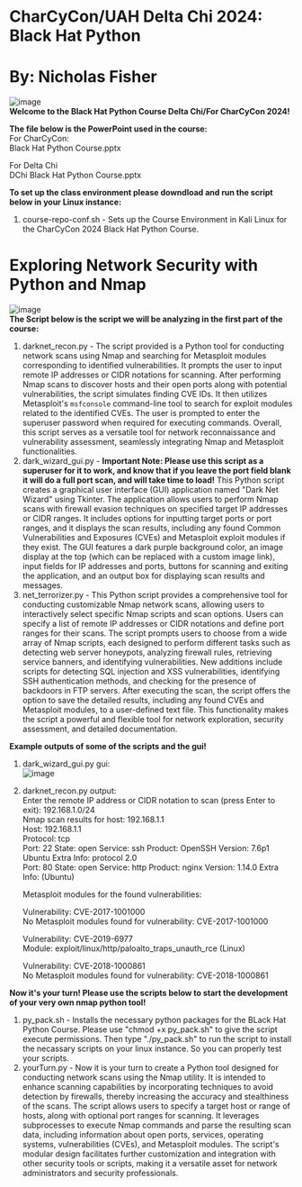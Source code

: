 # CharCyCon/UAH Delta Chi 2024: Black Hat Python <br />
# By: Nicholas Fisher <br /> 

![image](https://github.com/FishyStix12/BH.py-CharCyCon2024/assets/102126354/789f42ac-1c0f-46c3-b3d0-e023e83c6c0c) <br />
**Welcome to the Black Hat Python Course Delta Chi/For CharCyCon 2024!** <br />

**The file below is the PowerPoint used in the course:** <br />
For CharCyCon: <br />
Black Hat Python Course.pptx <br />

For Delta Chi <br />
DChi Black Hat Python Course.pptx <br />

**To set up the class environment please downdload and run the script below in your Linux instance:** <br />
1. course-repo-conf.sh - Sets up the Course Environment in Kali Linux for the CharCyCon 2024 Black Hat Python Course. <br />

# Exploring Network Security with Python and Nmap <br />
![image](https://github.com/FishyStix12/BH.py-CharCyCon2024/assets/102126354/76ab306e-4086-4a48-86f7-b0efc97be95d) <br />
**The Script below is the script we will be analyzing in the first part of the course:**
1. darknet_recon.py - The script provided is a Python tool for conducting network scans using Nmap and searching for Metasploit modules corresponding to identified vulnerabilities. It prompts the user to input remote IP addresses or CIDR notations for scanning. After performing Nmap scans to discover hosts and their open ports along with potential vulnerabilities, the script simulates finding CVE IDs. It then utilizes Metasploit's `msfconsole` command-line tool to search for exploit modules related to the identified CVEs. The user is prompted to enter the superuser password when required for executing commands. Overall, this script serves as a versatile tool for network reconnaissance and vulnerability assessment, seamlessly integrating Nmap and Metasploit functionalities. <br />
2. dark_wizard_gui.py - **Important Note: Please use this script as a superuser for it to work, and know that if you leave the port field blank it will do a full port scan, and will take time to load!** This Python script creates a graphical user interface (GUI) application named "Dark Net Wizard" using Tkinter. The application allows users to perform Nmap scans with firewall evasion techniques on specified target IP addresses or CIDR ranges. It includes options for inputting target ports or port ranges, and it displays the scan results, including any found Common Vulnerabilities and Exposures (CVEs) and Metasploit exploit modules if they exist. The GUI features a dark purple background color, an image display at the top (which can be replaced with a custom image link), input fields for IP addresses and ports, buttons for scanning and exiting the application, and an output box for displaying scan results and messages. <br />
3. net_terrorizer.py - This Python script provides a comprehensive tool for conducting customizable Nmap network scans, allowing users to interactively select specific Nmap scripts and scan options. Users can specify a list of remote IP addresses or CIDR notations and define port ranges for their scans. The script prompts users to choose from a wide array of Nmap scripts, each designed to perform different tasks such as detecting web server honeypots, analyzing firewall rules, retrieving service banners, and identifying vulnerabilities. New additions include scripts for detecting SQL injection and XSS vulnerabilities, identifying SSH authentication methods, and checking for the presence of backdoors in FTP servers. After executing the scan, the script offers the option to save the detailed results, including any found CVEs and Metasploit modules, to a user-defined text file. This functionality makes the script a powerful and flexible tool for network exploration, security assessment, and detailed documentation. <br />

**Example outputs of some of the scripts and the gui!** <br />
1. dark_wizard_gui.py gui: <br />
 ![image](https://github.com/FishyStix12/WHPython_v1.02/assets/102126354/e91027d1-d1d7-4e23-b818-b7ea187cc533) <br />
2. darknet_recon.py output: <br />
   Enter the remote IP address or CIDR notation to scan (press Enter to exit): 192.168.1.0/24 <br />
   Nmap scan results for host: 192.168.1.1 <br />
   Host: 192.168.1.1 <br />
   Protocol: tcp <br />
   Port: 22    State: open    Service: ssh    Product: OpenSSH    Version: 7.6p1 Ubuntu    Extra Info: protocol 2.0 <br />
   Port: 80    State: open    Service: http    Product: nginx    Version: 1.14.0    Extra Info: (Ubuntu) <br />

   Metasploit modules for the found vulnerabilities: <br />

   Vulnerability: CVE-2017-1001000 <br />
   No Metasploit modules found for vulnerability: CVE-2017-1001000 <br />

   Vulnerability: CVE-2019-6977 <br />
   Module: exploit/linux/http/paloalto_traps_unauth_rce (Linux) <br />

   Vulnerability: CVE-2018-1000861 <br />
   No Metasploit modules found for vulnerability: CVE-2018-1000861 <br />

**Now it's your turn! Please use the scripts below to start the development of your very own nmap python tool!** <br />
1. py_pack.sh - Installs the necessary python packages for the BLack Hat Python Course. Please use "chmod +x py_pack.sh" to give the script execute permissions. Then type "./py_pack.sh" to run the script to install the necassary scripts on your linux instance. So you can properly test your scripts. <br />
2. yourTurn.py - Now it is your turn to create a Python tool designed for conducting network scans using the Nmap utility. It is intended to enhance scanning capabilities by incorporating techniques to avoid detection by firewalls, thereby increasing the accuracy and stealthiness of the scans. The script allows users to specify a target host or range of hosts, along with optional port ranges for scanning. It leverages subprocesses to execute Nmap commands and parse the resulting scan data, including information about open ports, services, operating systems, vulnerabilities (CVEs), and Metasploit modules. The script's modular design facilitates further customization and integration with other security tools or scripts, making it a versatile asset for network administrators and security professionals. <br />

